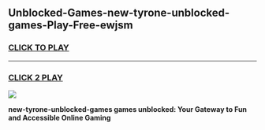 
## Unblocked-Games-new-tyrone-unblocked-games-Play-Free-ewjsm
<h3>
<a href="https://premium76.site?title=new-tyrone-unblocked-games&ref=18A">CLICK TO PLAY</a></h3>
<hr>

<h3>
<a href="https://premium76.site?title=new-tyrone-unblocked-games&ref=18A">CLICK 2 PLAY</a>
  
</h3>

<a href="https://premium76.site?title=new-tyrone-unblocked-games&ref=18A"><img src="https://clearcache.store/games.png"></a>


**new-tyrone-unblocked-games games unblocked: Your Gateway to Fun and Accessible Online Gaming**
